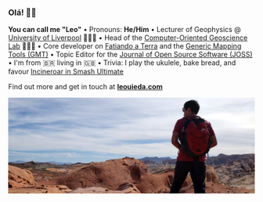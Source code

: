 ### Olá! 👋🏽

**You can call me "Leo"**
• Pronouns: **He/Him**
• Lecturer of Geophysics @ [University of Liverpool](https://www.liverpool.ac.uk/environmental-sciences/staff/leonardo-uieda/) 👨🏽‍🏫
• Head of the [Computer-Oriented Geoscience Lab](https://www.compgeolab.org/) 🧑🏽‍💻
• Core developer on [Fatiando a Terra](https://github.com/fatiando/) and the [Generic Mapping Tools (GMT)](https://github.com/GenericMappingTools)
• Topic Editor for the [Journal of Open Source Software (JOSS)](https://joss.theoj.org)
• I'm from 🇧🇷 living in 🇬🇧 
• Trivia: I play the ukulele, bake bread, and favour [Incineroar in Smash Ultimate](https://en.wikipedia.org/wiki/Characters_in_the_Super_Smash_Bros._series)

Find out more and get in touch at [**leouieda.com**](https://www.leouieda.com)

![Photo of me looking down into the Valley of Fire state park in Nevada, USA](https://github.com/leouieda/leouieda/raw/master/valley-of-fire.jpg)
